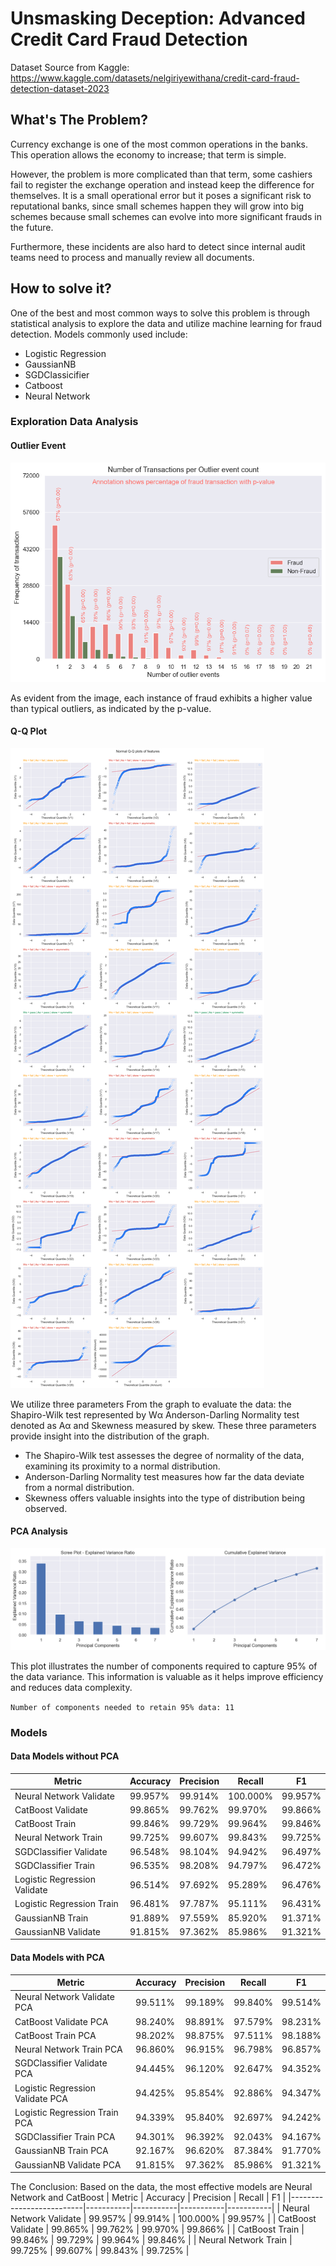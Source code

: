 # Unsmasking Deception: Advanced Credit Card Fraud Detection
Dataset Source from Kaggle: https://www.kaggle.com/datasets/nelgiriyewithana/credit-card-fraud-detection-dataset-2023

## What's The Problem?
Currency exchange is one of the most common operations in the banks. This operation allows the economy to increase; that term is simple. 

However, the problem is more complicated than that term, some cashiers fail to register the exchange operation and instead keep the difference for themselves. It is a small operational error but it poses a significant risk to reputational banks, since small schemes happen they will grow into big schemes because small schemes can evolve into more significant frauds in the future. 

Furthermore, these incidents are also hard to detect since internal audit teams need to process and manually review all documents.

## How to solve it?
One of the best and most common ways to solve this problem is through statistical analysis to explore the data and utilize machine learning for fraud detection. Models commonly used include: 

- Logistic Regression
- GaussianNB
- SGDClassicifier
- Catboost
- Neural Network

### Exploration Data Analysis
#### Outlier Event
![outlier_graphs](fraud.jpeg)

As evident from the image, each instance of fraud exhibits a higher value than typical outliers, as indicated by the p-value.

#### Q-Q Plot
![quantile_plot](quantil.png)

We utilize three parameters From the graph to evaluate the data: the Shapiro-Wilk test represented by Wα Anderson-Darling Normality test denoted as Aα and Skewness measured by skew. These three parameters provide insight into the distribution of the graph.

- The Shapiro-Wilk test assesses the degree of normality of the data, examining its proximity to a normal distribution.
- Anderson-Darling Normality test measures how far the data deviate from a normal distribution.
- Skewness offers valuable insights into the type of distribution being observed.

#### PCA Analysis
![pca_plot](pca_plot.png)

This plot illustrates the number of components required to capture 95% of the data variance. This information is valuable as it helps improve efficiency and reduces data complexity.

`Number of components needed to retain 95% data: 11`


### Models
#### Data Models without PCA
| Metric                   | Accuracy  | Precision | Recall    | F1        |
|--------------------------|-----------|-----------|-----------|-----------|
| Neural Network Validate  | 99.957%   | 99.914%   | 100.000%  | 99.957%   |
| CatBoost Validate        | 99.865%   | 99.762%   | 99.970%   | 99.866%   |
| CatBoost Train           | 99.846%   | 99.729%   | 99.964%   | 99.846%   |
| Neural Network Train     | 99.725%   | 99.607%   | 99.843%   | 99.725%   |
| SGDClassifier Validate   | 96.548%   | 98.104%   | 94.942%   | 96.497%   |
| SGDClassifier Train      | 96.535%   | 98.208%   | 94.797%   | 96.472%   |
| Logistic Regression Validate | 96.514% | 97.692%  | 95.289%   | 96.476%   |
| Logistic Regression Train | 96.481% | 97.787%  | 95.111%   | 96.431%   |
| GaussianNB Train         | 91.889%   | 97.559%   | 85.920%   | 91.371%   |
| GaussianNB Validate      | 91.815%   | 97.362%   | 85.986%   | 91.321%   |

#### Data Models with PCA
| Metric                           | Accuracy  | Precision | Recall    | F1        |
|----------------------------------|-----------|-----------|-----------|-----------|
| Neural Network Validate PCA      | 99.511%   | 99.189%   | 99.840%   | 99.514%   |
| CatBoost Validate PCA            | 98.240%   | 98.891%   | 97.579%   | 98.231%   |
| CatBoost Train PCA               | 98.202%   | 98.875%   | 97.511%   | 98.188%   |
| Neural Network Train PCA         | 96.860%   | 96.915%   | 96.798%   | 96.857%   |
| SGDClassifier Validate PCA       | 94.445%   | 96.120%   | 92.647%   | 94.352%   |
| Logistic Regression Validate PCA | 94.425%   | 95.854%   | 92.886%   | 94.347%   |
| Logistic Regression Train PCA    | 94.339%   | 95.840%   | 92.697%   | 94.242%   |
| SGDClassifier Train PCA         | 94.301%   | 96.392%   | 92.043%   | 94.167%   |
| GaussianNB Train PCA            | 92.167%   | 96.620%   | 87.384%   | 91.770%   |
| GaussianNB Validate PCA         | 91.815%   | 97.362%   | 85.986%   | 91.321%   |

The Conclusion: Based on the data, the most effective models are Neural Network and CatBoost 
| Metric                   | Accuracy  | Precision | Recall    | F1        |
|--------------------------|-----------|-----------|-----------|-----------|
| Neural Network Validate  | 99.957%   | 99.914%   | 100.000%  | 99.957%   |
| CatBoost Validate        | 99.865%   | 99.762%   | 99.970%   | 99.866%   |
| CatBoost Train           | 99.846%   | 99.729%   | 99.964%   | 99.846%   |
| Neural Network Train     | 99.725%   | 99.607%   | 99.843%   | 99.725%   |
